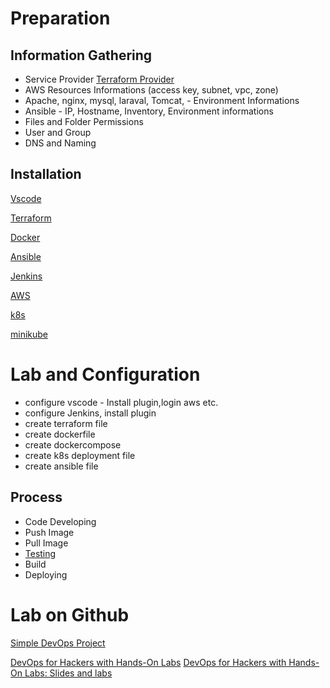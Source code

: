 # Preparation

## Information Gathering

- Service Provider [Terraform Provider](https://registry.terraform.io/namespaces/hashicorp)
- AWS Resources Informations (access key, subnet, vpc, zone)
- Apache, nginx, mysql, laraval, Tomcat, - Environment Informations
- Ansible - IP, Hostname, Inventory, Environment informations
- Files and Folder Permissions
- User and Group
- DNS and Naming 

## Installation

[Vscode](https://code.visualstudio.com/download)

[Terraform](https://www.terraform.io/downloads.html)

[Docker](https://docs.docker.com/get-docker/)

[Ansible](https://docs.ansible.com/ansible/latest/installation_guide/intro_installation.html)

[Jenkins](https://www.jenkins.io/)

[AWS](https://aws.amazon.com/free/?all-free-tier.sort-by=item.additionalFields.SortRank&all-free-tier.sort-order=asc&awsf.Free%20Tier%20Types=*all&awsf.Free%20Tier%20Categories=*all)

[k8s](https://kubernetes.io/releases/download/)

[minikube](https://minikube.sigs.k8s.io/docs/start/)


# Lab and Configuration

- configure vscode - Install plugin,login aws etc.
- configure Jenkins, install plugin 
- create terraform file
- create dockerfile
- create dockercompose
- create k8s deployment file
- create ansible file

## Process

- Code Developing
- Push Image
- Pull Image
- [Testing](https://www.pcloudy.com/functional-testing-vs-non-functional-testing/)
- Build
- Deploying

# Lab on Github 

[Simple DevOps Project](https://github.com/yankils/Simple-DevOps-Project)

[DevOps for Hackers with Hands-On Labs](https://www.youtube.com/watch?v=hK8N1QUpeM8&list=PL2B6D_n7rH2HeWlTL8GnBMQUSklUx6AcR&index=2&t=201s)
[DevOps for Hackers with Hands-On Labs: Slides and labs](https://workshop.hackerops.dev/99e7fa82b7f9485797141f77d352a1b8)






